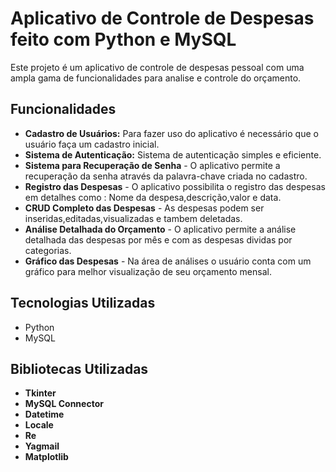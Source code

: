 # Aplicativo de Controle de Despesas feito com Python e MySQL

Este projeto é um aplicativo de controle de despesas pessoal com uma ampla gama de funcionalidades para analise e controle do orçamento.

## Funcionalidades 

- **Cadastro de Usuários:** Para fazer uso do aplicativo é necessário que o usuário faça um cadastro inicial.
- **Sistema de Autenticação:** Sistema de autenticação simples e eficiente.
- **Sistema para Recuperação de Senha** - O aplicativo permite a recuperação da senha através da palavra-chave criada no cadastro.
- **Registro das Despesas** - O aplicativo possibilita o registro das despesas em detalhes como : Nome da despesa,descrição,valor e data.
- **CRUD Completo das Despesas** - As despesas podem ser inseridas,editadas,visualizadas e tambem deletadas. 
- **Análise Detalhada do Orçamento** - O aplicativo permite a análise detalhada das despesas por mês e com as despesas dividas por categorias.
- **Gráfico das Despesas** - Na área de análises o usuário conta com um gráfico para melhor visualização de seu orçamento mensal.

## Tecnologias Utilizadas

- Python
- MySQL

## Bibliotecas Utilizadas

- **Tkinter**
- **MySQL Connector**
- **Datetime**
- **Locale**
- **Re**
- **Yagmail**
- **Matplotlib**
  
